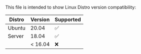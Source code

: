 This file is intended to show Linux Distro version compatibility:

| Distro | Version | Supported          |
| ------ | ------- | ------------------ |
| Ubuntu |  20.04  | :white_check_mark: |
| Server |  18.04  | :white_check_mark: |
|        | < 16.04 | :x:                |
